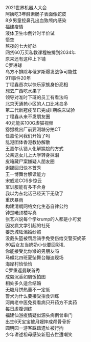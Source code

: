 2021世界机器人大会  
阿姨吃3年酵素肠子表面像蛇皮  
8岁男童挖鼻孔出血致颅内感染  
福建疫情  
液体卫生巾倒计时半价试  
悟空  
熬夜的七大好处  
网贷60万买私教课程被排到2034年  
原来还有这种上下铺  
C罗进球  
乌方不排除与俄罗斯爆发战争可能性  
911事件20年  
丁程鑫首次以快乐家族身份亮相  
想去广西吃水果了  
领导对准时下班的员工有看法吗  
北京天通苑小区的人口比冰岛多  
第二代新冠疫苗已完成II期临床试验  
丁程鑫从来不发朋友圈  
40元能买100G虐猫视频  
猕猴桃出厂前要测糖分拍CT  
任嘉伦问我们开始了吗  
乱港团体香港教协解散  
王嘉尔认错人化解尴尬的方式  
父亲送女儿上大学转身抹泪  
皮箱藏尸案嫌疑人朋友圈  
谢娜回归快本首秀  
王一博舞台解读能力  
宋威龙COS步惊云  
军训服能有多不合身  
我以为东北话已经天下无敌了  
重庆暴雨  
构建清朗网络文化生态自律公约  
钟楚曦顶楼写真  
张艺兴说每个学krump的人都是小可爱  
因发疯文学引起的社死  
姜逸城陆漓婚纱照  
没戴头盔被罚后骑手免受伤给交警买奶茶  
80后女友当奶奶小伙要回彩礼  
你能接受比你矮的男朋友吗  
马頔北四班夏坠舞台蹦迪现场  
海岸村恰恰恰  
C罗重返曼联首秀  
成毅沉香如屑饭拍图  
相处多久适合结婚  
无糖月饼热量不一定低  
警犬为什么要接受拒食训练  
河南老中医免费看病只开药方不卖药  
每日虐腹训练  
福建仙游疫情疑似源头病例曾串门  
出生6天宝宝被月嫂摔成颅骨骨折  
圆明园一游客踩踏遗址被行拘  
少年讲述祖母感染新冠去世遭嘲笑  
